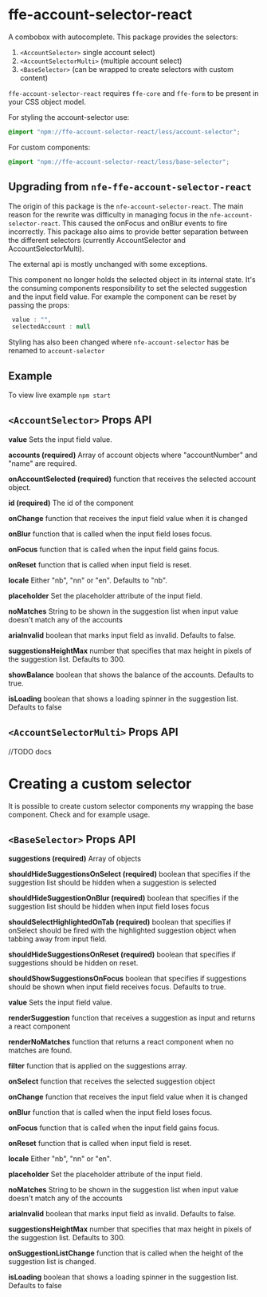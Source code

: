 # ffe-account-selector-react

A combobox with autocomplete. This package provides the selectors:

1. `<AccountSelector>` single account select)
2. `<AccountSelectorMulti>` (multiple account select)
3. `<BaseSelector>` (can be wrapped to create selectors with custom content)

`ffe-account-selector-react` requires `ffe-core` and `ffe-form` to be present in your CSS object model.


For styling the account-selector use:
```css
@import "npm://ffe-account-selector-react/less/account-selector";
```
For custom components:
```css
@import "npm://ffe-account-selector-react/less/base-selector";
```

## Upgrading from `nfe-ffe-account-selector-react`

The origin of this package is the `nfe-account-selector-react`. The main reason for the rewrite was difficulty in managing 
focus in the `nfe-account-selector-react`. This caused the onFocus and onBlur events to fire incorrectly. This package also aims 
to provide better separation between the different selectors (currently AccountSelector and AccountSelectorMulti). 

The external api is mostly unchanged with some exceptions.

This component no longer holds the selected object in its internal state. It's the consuming components responsibility 
to set the selected suggestion and the input field value. For example the component can be reset by passing the props:
```js
 value : "",
 selectedAccount : null
```

Styling has also been changed where `nfe-account-selector` has be renamed to `account-selector`

## Example

To view live example `npm start`

## `<AccountSelector>` Props API

__value__
Sets the input field value.

__accounts (required)__
Array of account objects where "accountNumber" and "name" are required.

__onAccountSelected (required)__
function that receives the selected account object.

__id (required)__
The id of the component

__onChange__
function that receives the input field value when it is changed

__onBlur__
function that is called when the input field loses focus.

__onFocus__
function that is called when the input field gains focus.
 
__onReset__
function that is called when input field is reset.

__locale__
Either "nb", "nn" or "en". Defaults to "nb".

__placeholder__
Set the placeholder attribute of the input field.

__noMatches__
String to be shown in the suggestion list when input value doesn't match any of the accounts

__ariaInvalid__
boolean that marks input field as invalid. Defaults to false.

__suggestionsHeightMax__
number that specifies that max height in pixels of the suggestion list. Defaults to 300.

__showBalance__
boolean that shows the balance of the accounts. Defaults to true.

__isLoading__ 
boolean that shows a loading spinner in the suggestion list. Defaults to false


## `<AccountSelectorMulti>` Props API

//TODO docs


# Creating a custom selector

It is possible to create custom selector components my wrapping the base component. Check <AccountSelector> and <AccountSelectorMulti> 
for example usage.

## `<BaseSelector>` Props API

__suggestions (required)__
Array of objects

__shouldHideSuggestionsOnSelect (required)__
boolean that specifies if the suggestion list should be hidden when a suggestion is selected

__shouldHideSuggestionOnBlur (required)__
boolean that specifies if the suggestion list should be hidden when input field loses focus

__shouldSelectHighlightedOnTab (required)__
boolean that specifies if onSelect should be fired with the highlighted suggestion object when tabbing away from input field.

__shouldHideSuggestionsOnReset (required)__
boolean that specifies if suggestions should be hidden on reset.

__shouldShowSuggestionsOnFocus__
boolean that specifies if suggestions should be shown when input field receives focus. Defaults to true.

__value__
Sets the input field value.

__renderSuggestion__
function that receives a suggestion as input and returns a react component

__renderNoMatches__
function that returns a react component when no matches are found.

__filter__
function that is applied on the suggestions array.

__onSelect__
function that receives the selected suggestion object

__onChange__
function that receives the input field value when it is changed

__onBlur__
function that is called when the input field loses focus.

__onFocus__
function that is called when the input field gains focus.
 
__onReset__
function that is called when input field is reset.

__locale__
Either "nb", "nn" or "en". 

__placeholder__
Set the placeholder attribute of the input field.

__noMatches__
String to be shown in the suggestion list when input value doesn't match any of the accounts

__ariaInvalid__
boolean that marks input field as invalid. Defaults to false.

__suggestionsHeightMax__
number that specifies that max height in pixels of the suggestion list. Defaults to 300.

__onSuggestionListChange__
function that is called when the height of the suggestion list is changed.

__isLoading__ 
boolean that shows a loading spinner in the suggestion list. Defaults to false

